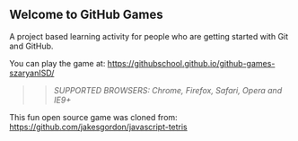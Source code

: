 ## Welcome to GitHub Games

A project based learning activity for people who are getting started with Git and GitHub.

You can play the game at: https://githubschool.github.io/github-games-szaryanISD/

>> _*SUPPORTED BROWSERS*: Chrome, Firefox, Safari, Opera and IE9+_

This fun open source game was cloned from: https://github.com/jakesgordon/javascript-tetris
